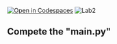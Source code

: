 [![Open in Codespaces](https://classroom.github.com/assets/launch-codespace-2972f46106e565e64193e422d61a12cf1da4916b45550586e14ef0a7c637dd04.svg)](https://classroom.github.com/open-in-codespaces?assignment_repo_id=15365656)
![Lab2](https://nimbus-screenshots.s3.amazonaws.com/s/09e4393e9e9447a32157669e9fbd7037.png)

## Compete the "main.py"
